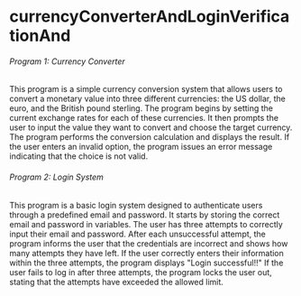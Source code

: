 # currencyConverterAndLoginVerificationAnd

<h6>Program 1: Currency Converter</h6>
<p>This program is a simple currency conversion system that allows users to convert a monetary value into three different currencies: the US dollar, the euro, and the British pound sterling. The program begins by setting the current exchange rates for each of these currencies. It then prompts the user to input the value they want to convert and choose the target currency. The program performs the conversion calculation and displays the result. If the user enters an invalid option, the program issues an error message indicating that the choice is not valid.</p>

<h6>Program 2: Login System</h6>
<p>This program is a basic login system designed to authenticate users through a predefined email and password. It starts by storing the correct email and password in variables. The user has three attempts to correctly input their email and password. After each unsuccessful attempt, the program informs the user that the credentials are incorrect and shows how many attempts they have left. If the user correctly enters their information within the three attempts, the program displays "Login successful!!" If the user fails to log in after three attempts, the program locks the user out, stating that the attempts have exceeded the allowed limit.</p>
